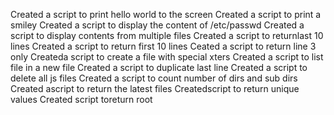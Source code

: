 Created a script to print hello world to the screen
Created a script to print a smiley
Created a script to display the content of  /etc/passwd
Created a script to display contents from multiple files
Created a script to returnlast 10 lines
Created a script to return first 10 lines
Ceated a script to return line 3 only
Createda script to create a file with special xters
Created a script to list file in a new file
Created a script to duplicate last line
Created a script to delete all js files
Created a script to count number of dirs and sub dirs
Created ascript to return the latest files
Createdscript to return unique values
Created  script toreturn root
